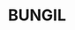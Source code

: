 ---
lastmod: '2025-04-06T06:05:21+00:00'
latitude: -26.73282
layout: suburb
longitude: 148.690231
postcode: '4455'
state: QLD
title: BUNGIL
url: /qld/bungil/
---